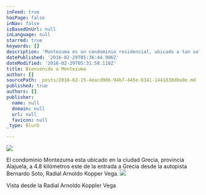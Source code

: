 ```yaml
---
inFeed: true
hasPage: false
inNav: false
isBasedOnUrl: null
inLanguage: null
starred: true
keywords: []
description: 'Montezuma es un condominio residencial, ubicado a tan solo 3 kilómetros del centro de Grecia, cantón de la provincia de Alajuela.'
datePublished: '2016-02-29T05:36:44.906Z'
dateModified: '2016-02-29T05:31:58.118Z'
title: Bienvenido a Montezuma
author: []
sourcePath: _posts/2016-02-15-4eacd98b-94b7-445e-8341-1441838d0a8e.md
published: true
authors: []
publisher:
  name: null
  domain: null
  url: null
  favicon: null
_type: Blurb

---
```

![](https://the-grid-user-content.s3-us-west-2.amazonaws.com/0a64b29e-5dd3-474f-b4b5-b13dbc4017b9.JPG)

El condominio Montezuma esta ubicado en la ciudad Grecia, provincia Alajuela, a 4.8 kilómetros este de la entrada a Grecia desde la autopista Bernardo Soto, Radial Arnoldo Kopper Vega.
![](https://the-grid-user-content.s3-us-west-2.amazonaws.com/bd1eb450-86d2-4972-a09c-974c3ca01d55.JPG)

Vista desde la Radial Arnoldo Koppler Vega